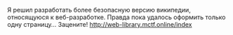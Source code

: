 Я решил разработать более безопасную версию википедии, относящуюся к веб-разработке. Правда пока удалось оформить только одну страницу… Зацените!
http://web-library.mctf.online/index
